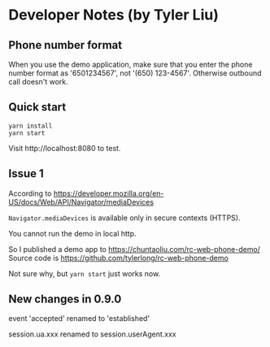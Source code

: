 # Developer Notes (by Tyler Liu)

## Phone number format

When you use the demo application, make sure that you enter the phone number format as '6501234567', not '(650) 123-4567'.
Otherwise outbound call doesn't work.


## Quick start

```
yarn install
yarn start
```

Visit http://localhost:8080 to test.


## Issue 1

According to https://developer.mozilla.org/en-US/docs/Web/API/Navigator/mediaDevices

`Navigator.mediaDevices` is available only in secure contexts (HTTPS).

You cannot run the demo in local http.

So I published a demo app to https://chuntaoliu.com/rc-web-phone-demo/
Source code is https://github.com/tylerlong/rc-web-phone-demo

Not sure why, but `yarn start` just works now.


## New changes in 0.9.0

event 'accepted' renamed to 'established'

session.ua.xxx renamed to session.userAgent.xxx
